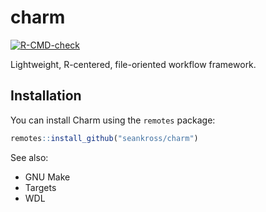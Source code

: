 # charm

<!-- badges: start -->
[![R-CMD-check](https://github.com/seankross/charm/actions/workflows/R-CMD-check.yaml/badge.svg)](https://github.com/seankross/charm/actions/workflows/R-CMD-check.yaml)
<!-- badges: end -->

Lightweight, R-centered, file-oriented workflow framework.

## Installation

You can install Charm using the `remotes` package:

``` r
remotes::install_github("seankross/charm")
```

See also:

- GNU Make
- Targets
- WDL
